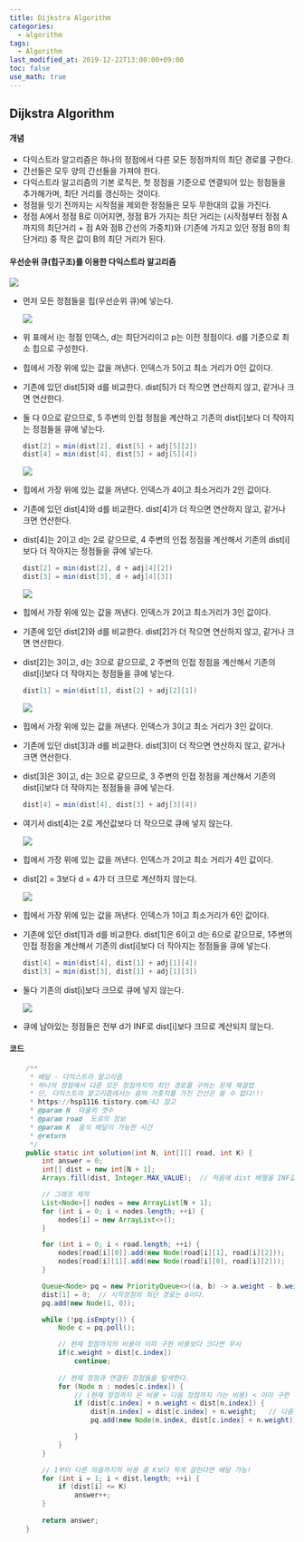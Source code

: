 ```yaml
---
title: Dijkstra Algorithm
categories:
  - algorithm
tags:
  - Algorithm
last_modified_at: 2019-12-22T13:00:00+09:00
toc: false
use_math: true
---
```


## Dijkstra Algorithm

#### 개념

* 다익스트라 알고리즘은 하나의 정점에서 다른 모든 정점까지의 최단 경로를 구한다.
* 간선들은 모두 양의 간선들을 가져야 한다.
* 다익스트라 알고리즘의 기본 로직은, 첫 정점을 기준으로 연결되어 있는 정점들을 추가해가며, 최단 거리를 갱신하는 것이다.
* 정점을 잇기 전까지는 시작점을 제외한 정점들은 모두 무한대의 값을 가진다.
* 정점 A에서 정점 B로 이어지면, 정점 B가 가지는 최단 거리는 (시작점부터 정점 A까지의 최단거리 + 점 A와 점B 간선의 가중치)와 (기존에 가지고 있던 정점 B의 최단거리) 중 작은 값이 B의 최단 거리가 된다.

#### 우선순위 큐(힙구조)를 이용한 다익스트라 알고리즘

![](https://i.imgur.com/1iaO28v.png)

* 먼저 모든 정점들을 힙(우선순위 큐)에 넣는다.

  ![](https://i.imgur.com/7lRgqUh.png)

* 위 표에서 i는 정점 인덱스, d는 최단거리이고 p는 이전 정점이다. d를 기준으로 최소 힙으로 구성한다.

* 힙에서 가장 위에 있는 값을 꺼낸다. 인덱스가 5이고 최소 거리가 0인 값이다.

* 기존에 있던 dist[5]와 d를 비교한다. dist[5]가 더 작으면 연산하지 않고, 같거나 크면 연산한다.

* 둘 다 0으로 같으므로, 5 주변의 인접 정점을 계산하고 기존의 dist[i]보다 더 작아지는 정점들을 큐에 넣는다.

  ```java
  dist[2] = min(dist[2], dist[5] + adj[5][2])
  dist[4] = min(dist[4], dist[5] + adj[5][4])
  ```

  ![](https://i.imgur.com/tu0xgGS.png)

* 힙에서 가장 위에 있는 값을 꺼낸다. 인덱스가 4이고 최소거리가 2인 값이다.

* 기존에 있던 dist[4]와 d를 비교한다. dist[4]가 더 작으면 연산하지 않고, 같거나 크면 연산한다.

* dist[4]는 2이고 d는 2로 같으므로, 4 주변의 인접 정점을 계산해서 기존의 dist[i]보다 더 작아지는 정점들을 큐에 넣는다.

  ```java
  dist[2] = min(dist[2], d + adj[4][2])
  dist[3] = min(dist[3], d + adj[4][3])
  ```

  ![](https://i.imgur.com/3nH2w0K.png)

* 힙에서 가장 위에 있는 값을 꺼낸다. 인덱스가 2이고 최소거리가 3인 값이다.

* 기존에 있던 dist[2]와 d를 비교한다. dist[2]가 더 작으면 연산하지 않고, 같거나 크면 연산한다.

* dist[2]는 3이고, d는 3으로 같으므로, 2 주변의 인접 정점을 계산해서 기존의 dist[i]보다 더 작아지는 정점들을 큐에 넣는다.

  ```java
  dist[1] = min(dist[1], dist[2] + adj[2][1])
  ```

  ![](https://i.imgur.com/R1B50mU.png)

* 힙에서 가장 위에 있는 값을 꺼낸다. 인덱스가 3이고 최소 거리가 3인 값이다.

* 기존에 있던 dist[3]과 d를 비교한다. dist[3]이 더 작으면 연산하지 않고, 같거나 크면 연산한다.

* dist[3]은 3이고, d는 3으로 같으므로, 3 주변의 인접 정점을 계산해서 기존의 dist[i]보다 더 작아지는 정점들을 큐에 넣는다.

  ```java
  dist[4] = min(dist[4], dist[3] + adj[3][4])
  ```

* 여기서 dist[4]는 2로 계산값보다 더 작으므로 큐에 넣지 않는다.

  ![](https://i.imgur.com/nAq646S.png)

* 힙에서 가장 위에 있는 값을 꺼낸다. 인덱스가 2이고 최소 거리가 4인 값이다.

* dist[2] = 3보다 d = 4가 더 크므로 계산하지 않는다.

  ![](https://i.imgur.com/EcNQWq2.png)

* 힙에서 가장 위에 있는 값을 꺼낸다. 인덱스가 1이고 최소거리가 6인 값이다.

* 기존에 있던 dist[1]과 d를 비교한다. dist[1]은 6이고 d는 6으로 같으므로, 1주변의 인접 정점을 계산해서 기존의 dist[i]보다 더 작아지는 정점들을 큐에 넣는다.

  ```java
  dist[4] = min(dist[4], dist[1] + adj[1][4])
  dist[3] = min(dist[3], dist[1] + adj[1][3])
  ```

* 둘다 기존의 dist[i]보다 크므로 큐에 넣지 않는다.

  ![](https://i.imgur.com/38olzkc.png)

* 큐에 남아있는 정점들은 전부 d가 INF로 dist[i]보다 크므로 계산되지 않는다.

#### 코드

```java
    /**
     * 배달 - 다익스트라 알고리즘
     * 하나의 정점에서 다른 모든 정점까지의 최단 경로를 구하는 문제 해결법
     * 단, 다익스트라 알고리즘에서는 음의 가중치를 가진 간선은 쓸 수 없다!!!
     * https://hsp1116.tistory.com/42 참고
     * @param N  마을의 갯수
     * @param road  도로의 정보
     * @param K  음식 배달이 가능한 시간
     * @return
     */
    public static int solution(int N, int[][] road, int K) {
        int answer = 0;
        int[] dist = new int[N + 1];
        Arrays.fill(dist, Integer.MAX_VALUE);  // 처음에 dist 배열을 INF값으로 채워준다.

        // 그래프 제작
        List<Node>[] nodes = new ArrayList[N + 1];
        for (int i = 0; i < nodes.length; ++i) {
            nodes[i] = new ArrayList<>();
        }

        for (int i = 0; i < road.length; ++i) {
            nodes[road[i][0]].add(new Node(road[i][1], road[i][2]));
            nodes[road[i][1]].add(new Node(road[i][0], road[i][2]));
        }

        Queue<Node> pq = new PriorityQueue<>((a, b) -> a.weight - b.weight);
        dist[1] = 0;  // 시작정점의 최단 경로는 0이다.
        pq.add(new Node(1, 0));

        while (!pq.isEmpty()) {
            Node c = pq.poll();

            // 현재 정점까지의 비용이 이미 구한 비용보다 크다면 무시
            if(c.weight > dist[c.index])
                continue;
        
            // 현재 정점과 연결된 정점들을 탐색한다.
            for (Node n : nodes[c.index]) {
                // (현재 정점까지 온 비용 + 다음 정점까지 가는 비용) < 이미 구한 다음 정점까지의 비용이면,
                if (dist[c.index] + n.weight < dist[n.index]) {
                    dist[n.index] = dist[c.index] + n.weight;   // 다음 정점까지의 비용을 갱신하고
                    pq.add(new Node(n.index, dist[c.index] + n.weight));  // 큐에 삽입

                }
            }   
        }

        // 1부터 다른 마을까지의 비용 중 K보다 작게 걸린다면 배달 가능!
        for (int i = 1; i < dist.length; ++i) {
            if (dist[i] <= K)
                answer++;
        }
        
        return answer;
    }
```

